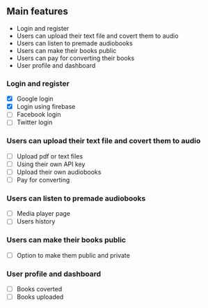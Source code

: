 ## Main features
- Login and register
- Users can upload their text file and covert them to audio
- Users can listen to premade audiobooks
- Users can make their books public
- Users can pay for converting their books
- User profile and dashboard

### Login and register
- [x] Google login
- [x] Login using firebase
- [ ] Facebook login
- [ ] Twitter login

### Users can upload their text file and covert them to audio
- [ ] Upload pdf or text files
- [ ] Using their own API key
- [ ] Upload their own audiobooks
- [ ] Pay for converting

### Users can listen to premade audiobooks
- [ ] Media player page
- [ ] Users history

### Users can make their books public
- [ ] Option to make them public and private

### User profile and dashboard
- [ ] Books coverted
- [ ] Books uploaded